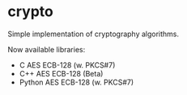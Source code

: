 # crypto
Simple implementation of cryptography algorithms.

Now available libraries:
- C AES ECB-128 (w. PKCS#7)
- C++ AES ECB-128 (Beta)
- Python AES ECB-128 (w. PKCS#7)
